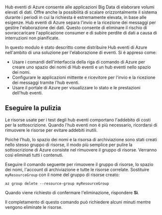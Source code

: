 Hub eventi di Azure consente alle applicazioni Big Data di elaborare volumi elevati di dati. Offre anche la possibilità di scalare orizzontalmente il sistema durante i periodi in cui la richiesta è estremamente elevata, in base alle esigenze. Hub eventi di Azure separa l'invio e la ricezione dei messaggi per gestire l'elaborazione dei dati. Questo consente di eliminare il rischio di sovraccaricare l'applicazione consumer e di subire perdite di dati a causa di interruzioni non pianificate.

In questo modulo è stato descritto come distribuire Hub eventi di Azure nell'ambito di una soluzione per l'elaborazione di eventi. Si è appreso come:

- Usare i comandi dell'interfaccia della riga di comando di Azure per creare uno spazio dei nomi di Hub eventi e un hub eventi nello spazio dei nomi. 
- Configurare le applicazioni mittente e ricevitore per l'invio e la ricezione dei messaggi tramite l'hub eventi.
- Usare il portale di Azure per visualizzare lo stato e le prestazioni dell'hub eventi.

## <a name="clean-up"></a>Eseguire la pulizia 
<!---TODO: Do we need to include cleanup for the free education tier?--->

Le risorse usate per i test degli hub eventi comportano l'addebito di costi per la sottoscrizione. Quando l'hub eventi non è più necessario, ricordarsi di rimuovere le risorse per evitare addebiti inutili.

Poiché l'hub, lo spazio dei nomi e la risorsa di archiviazione sono stati creati nello stesso gruppo di risorse, il modo più semplice per pulire la sottoscrizione di Azure consiste nel rimuovere il gruppo di risorse. Verranno così eliminati tutti i contenuti. 

Eseguire il comando seguente per rimuovere il gruppo di risorse, lo spazio dei nomi, l'account di archiviazione e tutte le risorse correlate. Sostituire `myResourceGroup` con il nome del gruppo di risorse creato:

```azurecli
az group delete --resource-group myResourceGroup
```

Quando viene richiesto di confermare l'eliminazione, rispondere **Sì**.

Il completamento di questo comando può richiedere alcuni minuti mentre vengono eliminate le risorse.
